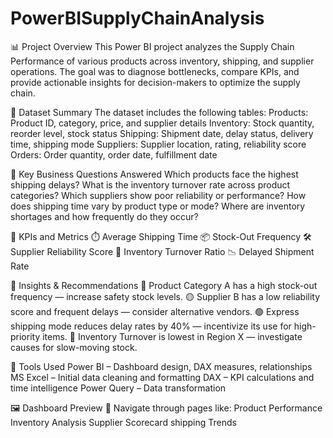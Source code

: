 # PowerBISupplyChainAnalysis
📊 Project Overview
This Power BI project analyzes the Supply Chain Performance of various products across inventory, shipping, and supplier operations. The goal was to diagnose bottlenecks, compare KPIs, and provide actionable insights for decision-makers to optimize the supply chain.

📁 Dataset Summary
The dataset includes the following tables:
Products: Product ID, category, price, and supplier details
Inventory: Stock quantity, reorder level, stock status
Shipping: Shipment date, delay status, delivery time, shipping mode
Suppliers: Supplier location, rating, reliability score
Orders: Order quantity, order date, fulfillment date

📌 Key Business Questions Answered
Which products face the highest shipping delays?
What is the inventory turnover rate across product categories?
Which suppliers show poor reliability or performance?
How does shipping time vary by product type or mode?
Where are inventory shortages and how frequently do they occur?

🎯 KPIs and Metrics
⏱️ Average Shipping Time
📦 Stock-Out Frequency
🛠️ Supplier Reliability Score
🧮 Inventory Turnover Ratio
📉 Delayed Shipment Rate

🧠 Insights & Recommendations
🔴 Product Category A has a high stock-out frequency — increase safety stock levels.
🟡 Supplier B has a low reliability score and frequent delays — consider alternative vendors.
🟢 Express shipping mode reduces delay rates by 40% — incentivize its use for high-priority items.
🔵 Inventory Turnover is lowest in Region X — investigate causes for slow-moving stock.

🧰 Tools Used
Power BI – Dashboard design, DAX measures, relationships
MS Excel – Initial data cleaning and formatting
DAX – KPI calculations and time intelligence
Power Query – Data transformation

🖼️ Dashboard Preview
📌 Navigate through pages like:
      Product Performance
      Inventory Analysis
      Supplier Scorecard
      shipping Trends

